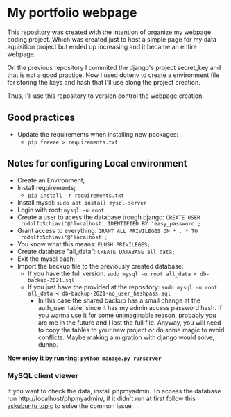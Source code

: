 # My portfolio webpage

This repository was created with the intention of organize my webpage coding project. Which was created just to host a simple page for my data aquisition project but ended up increasing and it became an entire webpage.

On the previous repository I commited the django's project secret_key and that is not a good practice. Now I used dotenv to create a environment file for storing the keys and hash that I'll use along the project creation.

Thus, I'll use this repository to version control the webpage creation. 

## Good practices

- Update the requirements when installing new packages:
    - ``` pip freeze > requirements.txt ``` 

## Notes for configuring Local environment

- Create an Environment;
- Install requirements;
    - ``` pip install -r requirements.txt ```
- Install mysql: ``` sudo apt install mysql-server ```
- Login with root: ``` mysql -u root ```
- Create a user to acess the database trough django: ``` CREATE USER 'rodolfoSchiavi'@'localhost' IDENTIFIED BY 'easy_password'; ```
- Grant access to everything: ``` GRANT ALL PRIVILEGES ON * . * TO 'rodolfoSchiavi'@'localhost'; ```
- You know what this means: ``` FLUSH PRIVILEGES; ```
- Create database "all_data": ``` CREATE DATABASE all_data; ```
- Exit the mysql bash;
- Import the backup file to the previously created database: 
    - If you have the full version: ``` sudo mysql -u root all_data < db-backup-2021.sql ```
    - If you just have the provided at the repository: ``` sudo mysql -u root all_data < db-backup-2021-no_user_hashpass.sql ```
        - In this case the shared backup has a small change at the auth_user table, since it has my admin access password hash. If you wanna use it for some unimaginable reason, probably you are me in the future and I lost the full file. Anyway, you will need to copy the tables to your new project or do some magic to avoid conflicts. Maybe making a migration with django would solve, dunno.

**Now enjoy it by running: ``` python manage.py runserver ```**

### MySQL client viewer

If you want to check the data, install phpmyadmin. To access the database run http://localhost/phpmyadmin/, if it didn't run at first follow this [askubuntu topic](https://askubuntu.com/questions/19127/how-to-access-phpmyadmin-after-installation) to solve the common issue

